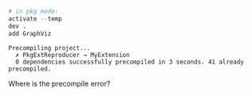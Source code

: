 ```julia
# in pkg mode:
activate --temp
dev .
add GraphViz
```

```
Precompiling project...
  ✗ PkgExtReproducer → MyExtension
  0 dependencies successfully precompiled in 3 seconds. 41 already precompiled.
```
Where is the precompile error?
